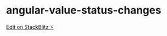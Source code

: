 # angular-value-status-changes

[Edit on StackBlitz ⚡️](https://stackblitz.com/edit/angular-value-status-changes)